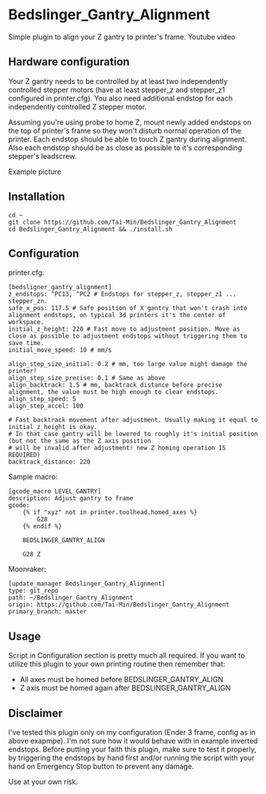 # Bedslinger_Gantry_Alignment
Simple plugin to align your Z gantry to printer's frame.
<TODO> Youtube video

## Hardware configuration
Your Z gantry needs to be controlled by at least two independently controlled stepper motors (have at least stepper_z and stepper_z1 configured in printer.cfg).
You also need additional endstop for each independently controlled Z stepper motor.

Assuming you're using probe to home Z, mount newly added endstops on the top of printer's frame so they won't disturb normal operation of the printer. Each endstop should be able to touch Z gantry during alignment. Also each endstop should be as close as possible to it's corresponding stepper's leadscrew.

<TODO> Example picture

## Installation
```
cd ~
git clone https://github.com/Tai-Min/Bedslinger_Gantry_Alignment
cd Bedslinger_Gantry_Alignment && ./install.sh
```

## Configuration
printer.cfg:
```
[bedsligner_gantry_alignment]
z_endstops: ^PC13, ^PC2 # Endstops for stepper_z, stepper_z1 ... stepper_zn.
safe_x_pos: 117.5 # Safe position of X gantry that won't crash into alignment endstops, on typical 3d printers it's the center of workspace.
initial_z_height: 220 # Fast move to adjustment position. Move as close as possible to adjustment endstops without triggering them to save time.
initial_move_speed: 10 # mm/s

align_step_size_initial: 0.2 # mm, too large value might damage the printer!
align_step_size_precise: 0.1 # Same as above
align_backtrack: 1.5 # mm, backtrack distance before precise alignment, the value must be high enough to clear endstops.
align_step_speed: 5
align_step_accel: 100

# Fast backtrack movement after adjustment. Usually making it equal to initial_z_height is okay.
# In that case gantry will be lowered to roughly it's initial position (but not the same as the Z axis position
# will be invalid after adjustment! new Z homing operation IS REQUIRED)
backtrack_distance: 220 
```

Sample macro:
```
[gcode_macro LEVEL_GANTRY]
description: Adjust gantry to frame
gcode:
    {% if "xyz" not in printer.toolhead.homed_axes %}
        G28
    {% endif %}

    BEDSLINGER_GANTRY_ALIGN

    G28 Z
```

Moonraker:
```
[update_manager Bedslinger_Gantry_Alignment]
type: git_repo
path: ~/Bedslinger_Gantry_Alignment
origin: https://github.com/Tai-Min/Bedslinger_Gantry_Alignment
primary_branch: master
```

## Usage
Script in Configuration section is pretty much all required. If you want to utilize this plugin to your own printing routine then remember that:
* All axes must be homed before BEDSLINGER_GANTRY_ALIGN
* Z axis must be homed again after BEDSLINGER_GANTRY_ALIGN

## Disclaimer
I've tested this plugin only on my configuration (Ender 3 frame, config as in above exapmpe). 
I'm not sure how it would behave with in example inverted endstops. Before putting your faith this plugin, make sure to test it properly, by triggering the endstops by hand first and/or running the script with your hand on Emergency Stop button to prevent any damage. 

Use at your own risk.
